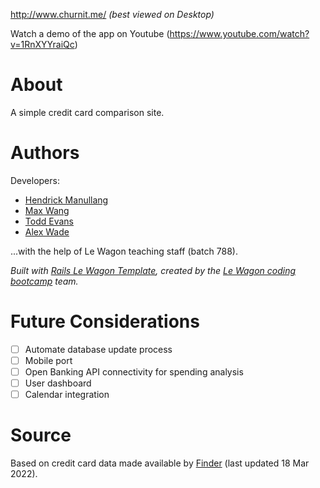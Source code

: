 http://www.churnit.me/ 
_(best viewed on Desktop)_

Watch a demo of the app on Youtube (https://www.youtube.com/watch?v=1RnXYYraiQc)

# About #

A simple credit card comparison site.

# Authors # 

Developers:
* [Hendrick Manullang](https://github.com/diplobrat)
* [Max Wang](https://github.com/jlmaxwang)
* [Todd Evans](https://github.com/tomiev)
* [Alex Wade](https://github.com/AlexWade555)

...with the help of Le Wagon teaching staff (batch 788).

_Built with [Rails Le Wagon Template](https://github.com/lewagon/rails-templates), created by the [Le Wagon coding bootcamp](https://www.lewagon.com) team._

# Future Considerations #

- [ ] Automate database update process
- [ ] Mobile port
- [ ] Open Banking API connectivity for spending analysis
- [ ] User dashboard
- [ ] Calendar integration

# Source #
Based on credit card data made available by [Finder](https://www.finder.com.au/credit-cards) (last updated 18 Mar 2022).
